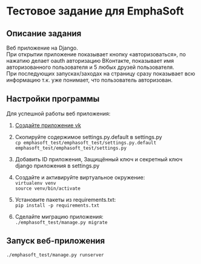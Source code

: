 # Тестовое задание для EmphaSoft

## Описание задания
Веб приложение на Django. <br>
При открытии приложение показывает кнопку «авторизоваться», по нажатию делает oauth авторизацию ВКонтакте,
показывает имя авторизованного пользователя и 5 любых друзей пользователя.<br>
При последующих запусках/заходах на страницу сразу показывает всю информацию т.к. уже понимает,
что пользователь авторизован.

## Настройки программы
Для успешной работы веб приложения:
1. [Создайте приложение vk]

1. Скопируйте содержимое settings.py.default в settings.py <br>
`cp emphasoft_test/emphasoft_test/settings.py.default emphasoft_test/emphasoft_test/settings.py`

1. Добавить ID приложения, Защищённый ключ и секретный ключ django приложения в settings.py

1. Создайте и активируйте виртуальное окружение: <br>
`virtualenv venv` <br>
`source venv/bin/activate`

1. Установите пакеты из requirements.txt: <br>
`pip install -p requirements.txt`

1. Сделайте миграцию приложения: <br>
`./emphasoft_test/manage.py migrate`

## Запуск веб-приложения
`./emphasoft_test/manage.py runserver`

[Создайте приложение vk]: https://vk.com/editapp?act=create
